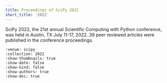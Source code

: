 ```yaml
---
title: Proceedings of SciPy 2022
short_title: '2022'
---
```


SciPy 2022, the 21st annual Scientific Computing with Python conference, was held in Austin, TX July 11-17, 2022. 39 peer reviewed articles were published in the conference proceedings.

```{cn:articles}
:venue: scipy
:collection: 2022
:show-thumbnails: true
:show-date: false
:show-kind: false
:show-authors: true
:show-doi: true
```
